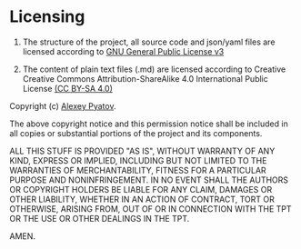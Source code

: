 # Licensing

1. The structure of the project, all source code and json/yaml files are licensed according to [GNU General Public License v3](https://www.gnu.org/licenses/gpl-3.0.html)

2. The content of plain text files (.md) are licensed according to Creative Creative Commons Attribution-ShareAlike 4.0 International Public License [(CC BY-SA 4.0)](https://creativecommons.org/licenses/by-sa/4.0/)

Copyright (c) [Alexey Pyatov](https://fb.com/alexey.pyatov).

The above copyright notice and this permission notice shall be included in all copies or substantial portions of the project and its components.

ALL THIS STUFF IS PROVIDED "AS IS", WITHOUT WARRANTY OF ANY KIND, EXPRESS OR IMPLIED, INCLUDING BUT NOT LIMITED TO THE WARRANTIES OF MERCHANTABILITY, FITNESS FOR A PARTICULAR PURPOSE AND NONINFRINGEMENT. IN NO EVENT SHALL THE AUTHORS OR COPYRIGHT HOLDERS BE LIABLE FOR ANY CLAIM, DAMAGES OR OTHER LIABILITY, WHETHER IN AN ACTION OF CONTRACT, TORT OR OTHERWISE, ARISING FROM, OUT OF OR IN CONNECTION WITH THE TPT OR THE USE OR OTHER DEALINGS IN THE TPT.

AMEN.
